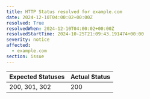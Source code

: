 ```yaml
---
title: HTTP Status resolved for example.com
date: 2024-12-10T04:00:02+00:00Z
resolved: True
resolvedWhen: 2024-12-10T04:00:02+00:00Z
resolvedStartTime: 2024-10-25T21:09:43.191474+00:00
severity: notice
affected:
  - example.com
section: issue
---
```


| Expected Statuses | Actual Status  |
|-------------------|----------------|
| 200, 301, 302 | 200 |
